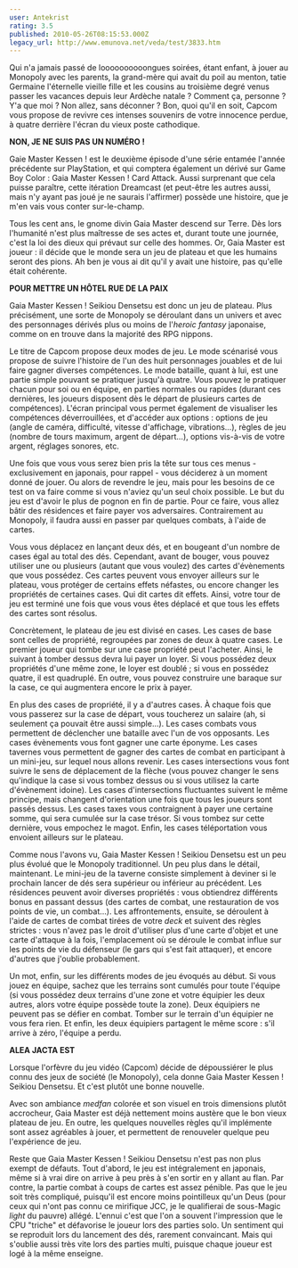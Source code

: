 ```yaml
---
user: Antekrist
rating: 3.5
published: 2010-05-26T08:15:53.000Z
legacy_url: http://www.emunova.net/veda/test/3833.htm
---
```

Qui n'a jamais passé de loooooooooongues soirées, étant enfant, à jouer au Monopoly avec les parents, la grand-mère qui avait du poil au menton, tatie Germaine l'éternelle vieille fille et les cousins au troisième degré venus passer les vacances depuis leur Ardèche natale ? Comment ça, personne ? Y'a que moi ? Non allez, sans déconner ? Bon, quoi qu'il en soit, Capcom vous propose de revivre ces intenses souvenirs de votre innocence perdue, à quatre derrière l'écran du vieux poste cathodique.  

  

**NON, JE NE SUIS PAS UN NUMÉRO !**  

Gaie Master Kessen ! est le deuxième épisode d'une série entamée l'année précédente sur PlayStation, et qui comptera également un dérivé sur Game Boy Color : Gaia Master Kessen ! Card Attack. Aussi surprenant que cela puisse paraître, cette itération Dreamcast (et peut-être les autres aussi, mais n'y ayant pas joué je ne saurais l'affirmer) possède une histoire, que je m'en vais vous conter sur-le-champ.  

Tous les cent ans, le gnome divin Gaia Master descend sur Terre. Dès lors l'humanité n'est plus maîtresse de ses actes et, durant toute une journée, c'est la loi des dieux qui prévaut sur celle des hommes. Or, Gaia Master est joueur : il décide que le monde sera un jeu de plateau et que les humains seront des pions. Ah ben je vous ai dit qu'il y avait une histoire, pas qu'elle était cohérente.  

  

**POUR METTRE UN HÔTEL RUE DE LA PAIX**  

Gaia Master Kessen ! Seikiou Densetsu est donc un jeu de plateau. Plus précisément, une sorte de Monopoly se déroulant dans un univers et avec des personnages dérivés plus ou moins de l'_heroic fantasy_ japonaise, comme on en trouve dans la majorité des RPG nippons.  

Le titre de Capcom propose deux modes de jeu. Le mode scénarisé vous propose de suivre l'histoire de l'un des huit personnages jouables et de lui faire gagner diverses compétences. Le mode bataille, quant à lui, est une partie simple pouvant se pratiquer jusqu'à quatre. Vous pouvez le pratiquer chacun pour soi ou en équipe, en parties normales ou rapides (durant ces dernières, les joueurs disposent dès le départ de plusieurs cartes de compétences). L'écran principal vous permet également de visualiser les compétences déverrouillées, et d'accéder aux options : options de jeu (angle de caméra, difficulté, vitesse d'affichage, vibrations...), règles de jeu (nombre de tours maximum, argent de départ...), options vis-à-vis de votre argent, réglages sonores, etc.  

Une fois que vous vous serez bien pris la tête sur tous ces menus - exclusivement en japonais, pour rappel - vous déciderez à un moment donné de jouer. Ou alors de revendre le jeu, mais pour les besoins de ce test on va faire comme si vous n'aviez qu'un seul choix possible. Le but du jeu est d'avoir le plus de pognon en fin de partie. Pour ce faire, vous allez bâtir des résidences et faire payer vos adversaires. Contrairement au Monopoly, il faudra aussi en passer par quelques combats, à l'aide de cartes.  

Vous vous déplacez en lançant deux dés, et en bougeant d'un nombre de cases égal au total des dés. Cependant, avant de bouger, vous pouvez utiliser une ou plusieurs (autant que vous voulez) des cartes d'évènements que vous possédez. Ces cartes peuvent vous envoyer ailleurs sur le plateau, vous protéger de certains effets néfastes, ou encore changer les propriétés de certaines cases. Qui dit cartes dit effets. Ainsi, votre tour de jeu est terminé une fois que vous vous êtes déplacé et que tous les effets des cartes sont résolus.  

Concrètement, le plateau de jeu est divisé en cases. Les cases de base sont celles de propriété, regroupées par zones de deux à quatre cases. Le premier joueur qui tombe sur une case propriété peut l'acheter. Ainsi, le suivant à tomber dessus devra lui payer un loyer. Si vous possédez deux propriétés d'une même zone, le loyer est doublé ; si vous en possédez quatre, il est quadruplé. En outre, vous pouvez construire une baraque sur la case, ce qui augmentera encore le prix à payer.  

En plus des cases de propriété, il y a d'autres cases. À chaque fois que vous passerez sur la case de départ, vous toucherez un salaire (ah, si seulement ça pouvait être aussi simple...). Les cases combats vous permettent de déclencher une bataille avec l'un de vos opposants. Les cases évènements vous font gagner une carte éponyme. Les cases tavernes vous permettent de gagner des cartes de combat en participant à un mini-jeu, sur lequel nous allons revenir. Les cases intersections vous font suivre le sens de déplacement de la flèche (vous pouvez changer le sens qu'indique la case si vous tombez dessus ou si vous utilisez la carte d'évènement idoine). Les cases d'intersections fluctuantes suivent le même principe, mais changent d'orientation une fois que tous les joueurs sont passés dessus. Les cases taxes vous contraignent à payer une certaine somme, qui sera cumulée sur la case trésor. Si vous tombez sur cette dernière, vous empochez le magot. Enfin, les cases téléportation vous envoient ailleurs sur le plateau.  

Comme nous l'avons vu, Gaia Master Kessen ! Seikiou Densetsu est un peu plus évolué que le Monopoly traditionnel. Un peu plus dans le détail, maintenant. Le mini-jeu de la taverne consiste simplement à deviner si le prochain lancer de dés sera supérieur ou inférieur au précédent. Les résidences peuvent avoir diverses propriétés : vous obtiendrez différents bonus en passant dessus (des cartes de combat, une restauration de vos points de vie, un combat...). Les affrontements, ensuite, se déroulent à l'aide de cartes de combat tirées de votre _deck_ et suivent des règles strictes : vous n'avez pas le droit d'utiliser plus d'une carte d'objet et une carte d'attaque à la fois, l'emplacement où se déroule le combat influe sur les points de vie du défenseur (le gars qui s'est fait attaquer), et encore d'autres que j'oublie probablement.  

Un mot, enfin, sur les différents modes de jeu évoqués au début. Si vous jouez en équipe, sachez que les terrains sont cumulés pour toute l'équipe (si vous possédez deux terrains d'une zone et votre équipier les deux autres, alors votre équipe possède toute la zone). Deux équipiers ne peuvent pas se défier en combat. Tomber sur le terrain d'un équipier ne vous fera rien. Et enfin, les deux équipiers partagent le même score : s'il arrive à zéro, l'équipe a perdu.  

  

**ALEA JACTA EST**  

Lorsque l'orfèvre du jeu vidéo (Capcom) décide de dépoussiérer le plus connu des jeux de société (le Monopoly), cela donne Gaia Master Kessen ! Seikiou Densetsu. Et c'est plutôt une bonne nouvelle.  

Avec son ambiance _medfan_ colorée et son visuel en trois dimensions plutôt accrocheur, Gaia Master est déjà nettement moins austère que le bon vieux plateau de jeu. En outre, les quelques nouvelles règles qu'il implémente sont assez agréables à jouer, et permettent de renouveler quelque peu l'expérience de jeu.  

Reste que Gaia Master Kessen ! Seikiou Densetsu n'est pas non plus exempt de défauts. Tout d'abord, le jeu est intégralement en japonais, même si à vrai dire on arrive à peu près à s'en sortir en y allant au flan. Par contre, la partie combat à coups de cartes est assez pénible. Pas que le jeu soit très compliqué, puisqu'il est encore moins pointilleux qu'un Deus (pour ceux qui n'ont pas connu ce mirifique JCC, je le qualifierai de sous-Magic _light_ du pauvre) allégé. L'ennui c'est que l'on a souvent l'impression que le CPU "triche" et défavorise le joueur lors des parties solo. Un sentiment qui se reproduit lors du lancement des dés, rarement convaincant. Mais qui s'oublie aussi très vite lors des parties multi, puisque chaque joueur est logé à la même enseigne.